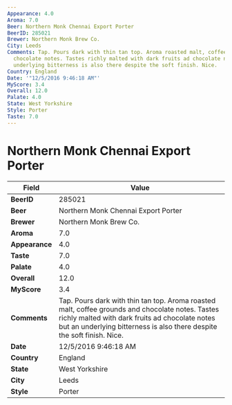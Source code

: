 ```yaml
---
Appearance: 4.0
Aroma: 7.0
Beer: Northern Monk Chennai Export Porter
BeerID: 285021
Brewer: Northern Monk Brew Co.
City: Leeds
Comments: Tap. Pours dark with thin tan top. Aroma roasted malt, coffee grounds and
  chocolate notes. Tastes richly malted with dark fruits ad chocolate notes but an
  underlying bitterness is also there despite the soft finish. Nice.
Country: England
Date: '"12/5/2016 9:46:18 AM"'
MyScore: 3.4
Overall: 12.0
Palate: 4.0
State: West Yorkshire
Style: Porter
Taste: 7.0
---
```


# Northern Monk Chennai Export Porter

| Field         | Value |
|---------------|-------|
| **BeerID** | 285021 |
| **Beer** | Northern Monk Chennai Export Porter |
| **Brewer** | Northern Monk Brew Co. |
| **Aroma** | 7.0 |
| **Appearance** | 4.0 |
| **Taste** | 7.0 |
| **Palate** | 4.0 |
| **Overall** | 12.0 |
| **MyScore** | 3.4 |
| **Comments** | Tap. Pours dark with thin tan top. Aroma roasted malt, coffee grounds and chocolate notes. Tastes richly malted with dark fruits ad chocolate notes but an underlying bitterness is also there despite the soft finish. Nice. |
| **Date** | 12/5/2016 9:46:18 AM |
| **Country** | England |
| **State** | West Yorkshire |
| **City** | Leeds |
| **Style** | Porter |
